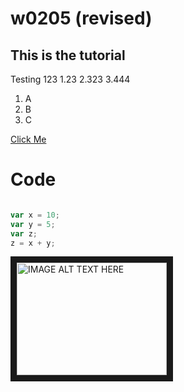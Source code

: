 # w0205 (revised)

## This is the tutorial
Testing 123 1.23 2.323 3.444

1. A
2. B
3. C

[Click Me](https://www.google.com)

# Code
```javascript

var x = 10;
var y = 5;
var z;
z = x + y;

```

<img src="http://ezwang_uploads.storage.googleapis.com/20141013153651_6616758da438b02b8d360ad83a5b3d77.png" 
alt="IMAGE ALT TEXT HERE" width="240" height="180" border="10" />
